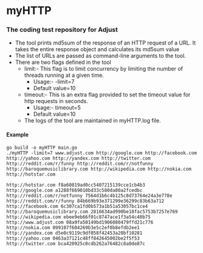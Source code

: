 # myHTTP
### The coding test repository for Adjust

- The tool prints md5sum of the response of an HTTP request of a URL. It takes the entire response object and calculates its md5sum value
- The list of URLs are passed as command-line arguments to the tool.
- There are two flags defined in the tool
  - limit:- This flag is to limit concurrency by limiting the number of threads running at a given time.
    - Usage:- -limit=7
    - Default value=10
  - timeout:- This is an extra flag provided to set the timeout value for http requests in seconds.
    - Usage:- timeout=5
    - Default value=10
  - The logs of the tool are maintained in myHTTP.log file.
    
#### Example
```
go build -o myHTTP main.go
./myHTTP -limit=7 www.adjust.com http://google.com http://facebook.com http://yahoo.com http://yandex.com http://twitter.com http://reddit.com/r/funny http://reddit.com/r/notfunny http://baroquemusiclibrary.com http://wikipedia.com http://nokia.com http://hotstar.com 

http://hotstar.com f8a60819ad0cc5407215139cce1cb4b3
http://google.com a1288f669010bd33c580da80a2fcedbc
http://reddit.com/r/notfunny 7564d1b6c4b125c8d73764e24a3e778e
http://reddit.com/r/funny 84b669b93e371299e36299c83b63a712
http://facebook.com 6c307ca1fd0b573a1b51a53057bc1ce4
http://baroquemusiclibrary.com 2816634ad990be18fac5753b7257e769
http://wikipedia.com ebee9eb66f01c8747ace1f3a54c40b75
http://www.adjust.com 08a9fa50149bd1906080479ffd21c776
http://nokia.com 099107f604269b3e5c2ef0b8efdb2ee1
http://yandex.com d5e0c9119c9df058f42453a20bf10281
http://yahoo.com 0463a37121c48ff842645002be2f5f53
http://twitter.com bca420925c0cdb262a76482c8a0de87c
```
